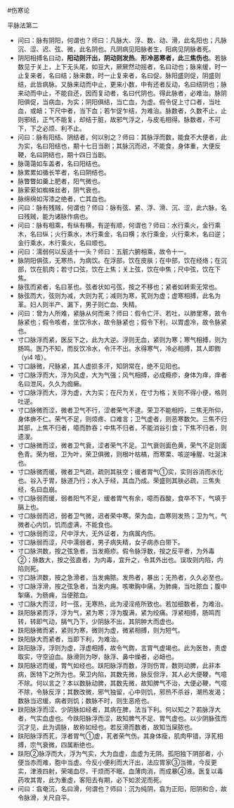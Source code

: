 #伤寒论 

平脉法第二


- 问曰：脉有阴阳，何谓也？师曰：凡脉大、浮、数、动、滑，此名阳也；凡脉沉、涩、迟、弦、微，此名阴也。凡阴病见阳脉者生，阳病见阴脉者死。
- 阴阳相搏名曰动，**阳动则汗出，阴动则发热**。**形冷恶寒者，此三焦伤也**。若脉数见于关上，上下无头尾，如豆大，厥厥然动摇者，名曰动也；脉来缓，时一止复来者，名曰结；脉来数，时一止复来者，名曰促。脉阳盛则促，阴盛则结，此皆病脉。又脉来动而中止，更来小数，中有还者反动，名曰结阴也；脉来动而中止，不能自还，因而复动者，名曰代阴也。得此脉者，必难治。脉阴阳俱促，当病血，为实；阴阳俱结，当亡血，为虚。假令促上寸口者，当吐血，或衄；下尺中者，当下血；若乍促乍结，为难治。脉数者，久数不止，止则邪结，正气不能复，却结于脏，故邪气浮之，与皮毛相得。脉数者，不可下，下之必烦、利不止。
- 问曰：脉有阳结、阴结者，何以别之？师曰：其脉浮而数，能食不大便者，此为实，名曰阳结也，期十七日当剧；其脉沉而迟，不能食，身体重，大便反鞕，名曰阴结也，期十四日当剧。
- 脉蔼蔼如车盖者，名曰阳结也。
- 脉累累如循长竿者，名曰阴结也。
- 脉瞥瞥如羹上肥者，阳气微也。
- 脉萦萦如蜘蛛丝者，阴气衰也。
- 脉绵绵如泻漆之绝者，亡其血也。
- 问曰：脉有残贼，何谓也？师曰：脉有弦、紧、浮、滑、沉、涩，此六脉，名曰残贼，能为诸脉作病也。
- 问曰：脉有相乘，有纵有横，有逆有顺，何谓也？师曰：水行乘火，金行乘木，名曰纵；火行乘水，木行乘金，名曰横；水行乘金，火行乘木，名曰逆；金行乘水，木行乘火，名曰顺也。
- 问曰：濡弱何以反适十一头？师曰：五脏六腑相乘，故令十一。
- 脉阴阳俱弦，无寒热，为病饮。在浮部，饮在皮肤；在中部，饮在经络；在沉部，饮在肌肉；若寸口弦，饮在上焦；关上弦，饮在中焦；尺中弦，饮在下焦。
- 脉弦而紧者，名曰革也。弦者状如弓弦，按之不移也；紧者如转索无常也。
- 脉弦而大，弦则为减，大则为芤；减则为寒，芤则为虚；虚寒相搏，此名为革。妇人则半产、漏下，男子则亡血、失精。
- 问曰：曾为人所难，紧脉从何而来？师曰：假令亡汗、若吐，以肺里寒，故令脉紧也；假令咳者，坐饮冷水，故令脉紧也；假令下利，以胃虚冷，故令脉紧也。
- 寸口脉浮而紧，医反下之，此为大逆。浮则无血，紧则为寒；寒气相搏，则为肠鸣。医乃不知，而反饮冷水，令汗不出。水得寒气，冷必相搏，其人即䭇（yi4 噎）。
- 寸口脉微，尺脉紧，其人虚损多汗，知阴常在，绝不见阳也。
- 寸口脉浮而大，浮为风虚，大为气强；风气相搏，必成瘾疹，身体为痒，痒者名曰泄风，久久为痂癞。
- 寸口脉浮而大，浮为虚，大为实；在尺为关，在寸为格；关则不得小便，格则吐逆。
- 寸口脉微而涩，微者卫气不行，涩者荣气不逮。荣卫不能相捋，三焦无所仰，身体痹不仁。荣气不足，则烦疼、口难言；卫气虚者，则恶寒数欠。三焦不归其部，上焦不归者，噫而酢吞；中焦不归者，不能消谷引食；下焦不归者，则遗溲。
- 寸口脉微而涩，微者卫气衰，涩者荣气不足。卫气衰则面色黄，荣气不足则面色青。荣为根，卫为叶，荣卫俱微，则根叶枯槁，而寒栗、咳逆唾腥、吐涎沫也。
- 寸口脉微而缓，微者卫气疏，疏则其肤空；缓者胃气①实，实则谷消而水化也。谷入于胃，脉道乃行；水入于经，其血乃成。荣盛则其肤必疏，三焦失经，名曰血崩。
- 寸口脉弱而缓，弱者阳气不足，缓者胃气有余，噫而吞酸，食卒不下，气填于膈上也。
- 寸口脉弱而迟，弱者卫气微，迟者荣中寒。荣为血，血寒则发热；卫为气，气微者心内饥，饥而虚满，不能食也。
- 寸口脉弱而涩，尺中浮大，无外证者，为病属内伤。
- 寸口脉弱而涩，尺中濡弱者，男子病失精，女子病赤白带下。
- 寸口脉洪数，按之弦急者，当发瘾疹。假令脉浮数，按之反平者，为外毒②；脉数大，按之弦直者，为内毒，宜升之，令其外出也。误攻则内陷，内陷则死。
- 寸口脉洪数，按之急滑者，当发痈脓。发热者，暴出；无热者，久久必至也。
- 寸口脉浮滑，按之弦急者，当发内痈。咳嗽胸中痛，为肺痈，当吐脓血；腹中掣痛，为肠痈，当便脓血。
- 寸口脉大而涩，时一弦，无寒热，此为浸淫疮所致也。若加细数者，为难治。
- 趺阳脉紧而浮，浮为气，紧为寒；浮为腹满，紧为绞痛。浮紧相搏，肠鸣而转，转即气动，膈气乃下，少阴脉不出，其阴肿大而虚也。
- 趺阳脉微而紧，紧则为寒，微则为虚，微紧相搏，则为短气。
- 趺阳脉大而紧者，当即下利，为难治。
- 趺阳脉浮，浮则为虚，浮虚相搏，故令气䭇，言胃气虚竭也。此为医咎，责虚取实，守空迫血。脉滑则为哕，脉浮、鼻中燥者，必衄也。
- 趺阳脉迟而缓，胃气如经也。趺阳脉浮而数，浮则伤胃，数则动脾，此非本病，医特下之所为也。荣卫内陷，其数先微，脉反但浮，其人必大便鞕，气噫不除。何以言之？本以数脉动脾，其数先微，故知脾气不治，大便必鞕，气噫不除，令脉反浮；其数改微，邪气独留，心中则饥，邪热不杀谷，潮热发渴；数脉当迟缓，病者则饥；数脉不时，则生恶疮也。
- 趺阳脉浮而涩、少阴脉如经者，其病在脾，法当下利。何以知之？若脉浮大者，气实血虚也。今趺阳脉浮而涩，故知脾气不足、胃气虚也。以少阴脉弦而沉才见，此为调脉，故称如经也。若反滑而数者，故知当屎脓也。
- 趺阳脉浮而芤，浮者胃气①虚，芤者荣气伤。其身体瘦，肌肉甲错，浮芤相搏，宗气衰微，四属断绝也。
- 趺阳②脉浮而大，浮为气实，大为血虚，血虚为无阴。孤阳独下阴部者，小便当赤而难，胞中当虚。今反小便利而大汗出，法应胃家③当微，今反更实，津液四射，荣竭血尽，干烦而不眠，血薄肉消，而成暴④液。医复以毒药攻其胃，此为重虚，客阳去有期，必下如淤泥而死。
- 问曰：翕奄沉，名曰滑，何谓也？师曰：沉为纯阴，翕为正阳，阳阴和合，故令脉滑，关尺自平。

























